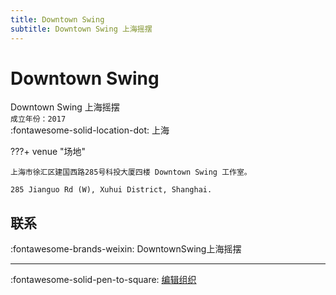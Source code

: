 ```yaml
---
title: Downtown Swing
subtitle: Downtown Swing 上海摇摆
---
```


# Downtown Swing

Downtown Swing 上海摇摆  
`成立年份：2017`  
:fontawesome-solid-location-dot: 上海  


???+ venue "场地"

    上海市徐汇区建国西路285号科投大厦四楼 Downtown Swing 工作室。  
      
    285 Jianguo Rd (W), Xuhui District, Shanghai.  

## 联系

:fontawesome-brands-weixin: DowntownSwing上海摇摆  

---

:fontawesome-solid-pen-to-square: [编辑组织](https://github.com/swingdance/orgs/issues/new?assignees=&labels=update+org&projects=&template=03-update_entity.yml&title=Update%20Org%3A%20zh_CN%20%E2%80%A2%20Downtown%20Swing&region=zh_CN&id=downtown-swing&name=Downtown%20Swing)
